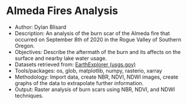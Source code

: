 # Almeda Fires Analysis

-   Author: Dylan Blisard
-   Description: An analysis of the burn scar of the Almeda fire that occurred on September 8th of 2020 in the Rogue Valley of Southern Oregon.
-   Objectives: Describe the aftermath of the burn and its affects on the surface and nearby lake water usage.
-   Datasets retrieved from: [EarthExplorer (usgs.gov)](https://earthexplorer.usgs.gov/)
-   Tools/packages: os, glob, matplotlib, numpy, rasterio, xarray
-   Methodology: Import data, create NBR, NDVI, NDWI images, create graphs of the data to extrapolate further information.
-   Output: Raster analysis of burn scars using NBR, NDVI, and NDWI techniques.
